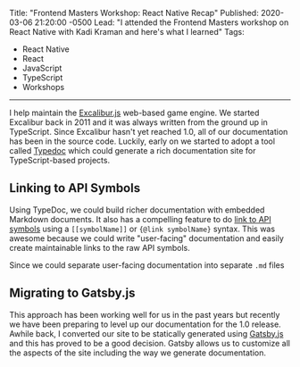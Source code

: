 Title: "Frontend Masters Workshop: React Native Recap"
Published: 2020-03-06 21:20:00 -0500
Lead: "I attended the Frontend Masters workshop on React Native with Kadi Kraman and here's what I learned"
Tags:
- React Native
- React
- JavaScript
- TypeScript
- Workshops
---

I help maintain the [Excalibur.js](https://excaliburjs.com) web-based game engine. We started Excalibur back in 2011 and it was always written from the ground up in TypeScript. Since Excalibur hasn't yet reached 1.0, all of our documentation has been in the source code. Luckily, early on we started to adopt a tool called [Typedoc](https://typedoc.org) which could generate a rich documentation site for TypeScript-based projects.

## Linking to API Symbols

Using TypeDoc, we could build richer documentation with embedded Markdown documents. It also has a compelling feature to do [link to API symbols](http://typedoc.org/guides/doccomments/#symbol-references) using a `[[symbolName]]` or `{@link symbolName}` syntax. This was awesome because we could write "user-facing" documentation and easily create maintainable links to the raw API symbols.

Since we could separate user-facing documentation into separate `.md` files

## Migrating to Gatsby.js

This approach has been working well for us in the past years but recently we have been preparing to level up our documentation for the 1.0 release. Awhile back, I converted our site to be statically generated using [Gatsby.js](https://gatsbyjs.org) and this has proved to be a good decision. Gatsby allows us to customize all the aspects of the site including the way we generate documentation.

<!--stackedit_data:
eyJoaXN0b3J5IjpbMTE0MDg1ODQzOV19
-->
